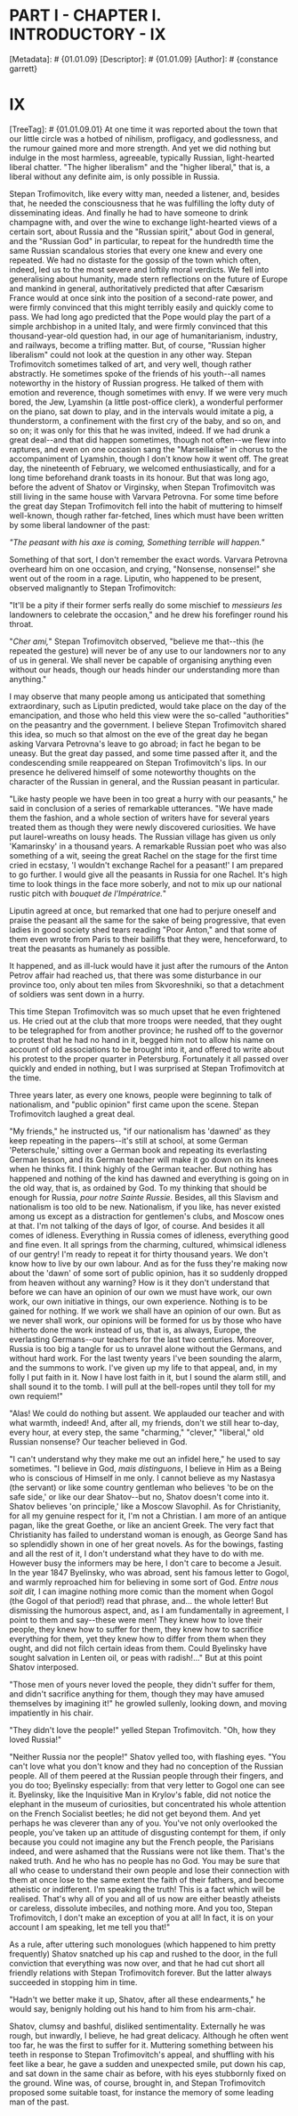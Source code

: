 # PART I - CHAPTER I. INTRODUCTORY - IX
[Metadata]: # {01.01.09}
[Descriptor]: # {01.01.09}
[Author]: # {constance garrett}
# IX
[TreeTag]: # {01.01.09.01}
At one time it was reported about the town that our little circle was a hotbed
of nihilism, profligacy, and godlessness, and the rumour gained more and more
strength. And yet we did nothing but indulge in the most harmless, agreeable,
typically Russian, light-hearted liberal chatter. "The higher liberalism" and
the "higher liberal," that is, a liberal without any definite aim, is only
possible in Russia.

Stepan Trofimovitch, like every witty man, needed a listener, and, besides
that, he needed the consciousness that he was fulfilling the lofty duty of
disseminating ideas. And finally he had to have someone to drink champagne
with, and over the wine to exchange light-hearted views of a certain sort,
about Russia and the "Russian spirit," about God in general, and the "Russian
God" in particular, to repeat for the hundredth time the same Russian
scandalous stories that every one knew and every one repeated. We had no
distaste for the gossip of the town which often, indeed, led us to the most
severe and loftily moral verdicts. We fell into generalising about humanity,
made stern reflections on the future of Europe and mankind in general,
authoritatively predicted that after Cæsarism France would at once sink into
the position of a second-rate power, and were firmly convinced that this might
terribly easily and quickly come to pass. We had long ago predicted that the
Pope would play the part of a simple archbishop in a united Italy, and were
firmly convinced that this thousand-year-old question had, in our age of
humanitarianism, industry, and railways, become a trifling matter. But, of
course, "Russian higher liberalism" could not look at the question in any other
way. Stepan Trofimovitch sometimes talked of art, and very well, though rather
abstractly. He sometimes spoke of the friends of his youth--all names
noteworthy in the history of Russian progress. He talked of them with emotion
and reverence, though sometimes with envy. If we were very much bored, the Jew,
Lyamshin (a little post-office clerk), a wonderful performer on the piano, sat
down to play, and in the intervals would imitate a pig, a thunderstorm, a
confinement with the first cry of the baby, and so on, and so on; it was only
for this that he was invited, indeed. If we had drunk a great deal--and that
did happen sometimes, though not often--we flew into raptures, and even on one
occasion sang the "Marseillaise" in chorus to the accompaniment of Lyamshin,
though I don't know how it went off. The great day, the nineteenth of February,
we welcomed enthusiastically, and for a long time beforehand drank toasts in
its honour. But that was long ago, before the advent of Shatov or Virginsky,
when Stepan Trofimovitch was still living in the same house with Varvara
Petrovna. For some time before the great day Stepan Trofimovitch fell into the
habit of muttering to himself well-known, though rather far-fetched, lines
which must have been written by some liberal landowner of the past:

_"The peasant with his axe is coming,_ _Something terrible will happen."_

Something of that sort, I don't remember the exact words. Varvara Petrovna
overheard him on one occasion, and crying, "Nonsense, nonsense!" she went out
of the room in a rage. Liputin, who happened to be present, observed
malignantly to Stepan Trofimovitch:

"It'll be a pity if their former serfs really do some mischief to _messieurs
les_ landowners to celebrate the occasion," and he drew his forefinger round
his throat.

"_Cher ami,_" Stepan Trofimovitch observed, "believe me that--this (he repeated
the gesture) will never be of any use to our landowners nor to any of us in
general. We shall never be capable of organising anything even without our
heads, though our heads hinder our understanding more than anything."

I may observe that many people among us anticipated that something
extraordinary, such as Liputin predicted, would take place on the day of the
emancipation, and those who held this view were the so-called "authorities" on
the peasantry and the government. I believe Stepan Trofimovitch shared this
idea, so much so that almost on the eve of the great day he began asking
Varvara Petrovna's leave to go abroad; in fact he began to be uneasy. But the
great day passed, and some time passed after it, and the condescending smile
reappeared on Stepan Trofimovitch's lips. In our presence he delivered himself
of some noteworthy thoughts on the character of the Russian in general, and the
Russian peasant in particular.

"Like hasty people we have been in too great a hurry with our peasants," he
said in conclusion of a series of remarkable utterances. "We have made them the
fashion, and a whole section of writers have for several years treated them as
though they were newly discovered curiosities. We have put laurel-wreaths on
lousy heads. The Russian village has given us only 'Kamarinsky' in a thousand
years. A remarkable Russian poet who was also something of a wit, seeing the
great Rachel on the stage for the first time cried in ecstasy, 'I wouldn't
exchange Rachel for a peasant!' I am prepared to go further. I would give all
the peasants in Russia for one Rachel. It's high time to look things in the
face more soberly, and not to mix up our national rustic pitch with _bouquet de
l'Impératrice._"

Liputin agreed at once, but remarked that one had to perjure oneself and praise
the peasant all the same for the sake of being progressive, that even ladies in
good society shed tears reading "Poor Anton," and that some of them even wrote
from Paris to their bailiffs that they were, henceforward, to treat the
peasants as humanely as possible.

It happened, and as ill-luck would have it just after the rumours of the Anton
Petrov affair had reached us, that there was some disturbance in our province
too, only about ten miles from Skvoreshniki, so that a detachment of soldiers
was sent down in a hurry.

This time Stepan Trofimovitch was so much upset that he even frightened us. He
cried out at the club that more troops were needed, that they ought to be
telegraphed for from another province; he rushed off to the governor to protest
that he had no hand in it, begged him not to allow his name on account of old
associations to be brought into it, and offered to write about his protest to
the proper quarter in Petersburg. Fortunately it all passed over quickly and
ended in nothing, but I was surprised at Stepan Trofimovitch at the time.

Three years later, as every one knows, people were beginning to talk of
nationalism, and "public opinion" first came upon the scene. Stepan
Trofimovitch laughed a great deal.

"My friends," he instructed us, "if our nationalism has 'dawned' as they keep
repeating in the papers--it's still at school, at some German 'Peterschule,'
sitting over a German book and repeating its everlasting German lesson, and its
German teacher will make it go down on its knees when he thinks fit. I think
highly of the German teacher. But nothing has happened and nothing of the kind
has dawned and everything is going on in the old way, that is, as ordained by
God. To my thinking that should be enough for Russia, _pour notre Sainte
Russie_. Besides, all this Slavism and nationalism is too old to be new.
Nationalism, if you like, has never existed among us except as a distraction
for gentlemen's clubs, and Moscow ones at that. I'm not talking of the days of
Igor, of course. And besides it all comes of idleness. Everything in Russia
comes of idleness, everything good and fine even. It all springs from the
charming, cultured, whimsical idleness of our gentry! I'm ready to repeat it
for thirty thousand years. We don't know how to live by our own labour. And as
for the fuss they're making now about the 'dawn' of some sort of public
opinion, has it so suddenly dropped from heaven without any warning? How is it
they don't understand that before we can have an opinion of our own we must
have work, our own work, our own initiative in things, our own experience.
Nothing is to be gained for nothing. If we work we shall have an opinion of our
own. But as we never shall work, our opinions will be formed for us by those
who have hitherto done the work instead of us, that is, as always, Europe, the
everlasting Germans--our teachers for the last two centuries. Moreover, Russia
is too big a tangle for us to unravel alone without the Germans, and without
hard work. For the last twenty years I've been sounding the alarm, and the
summons to work. I've given up my life to that appeal, and, in my folly I put
faith in it. Now I have lost faith in it, but I sound the alarm still, and
shall sound it to the tomb. I will pull at the bell-ropes until they toll for
my own requiem!"

"Alas! We could do nothing but assent. We applauded our teacher and with what
warmth, indeed! And, after all, my friends, don't we still hear to-day, every
hour, at every step, the same "charming," "clever," "liberal," old Russian
nonsense? Our teacher believed in God.

"I can't understand why they make me out an infidel here," he used to say
sometimes. "I believe in God, _mais distinguons_, I believe in Him as a Being
who is conscious of Himself in me only. I cannot believe as my Nastasya (the
servant) or like some country gentleman who believes 'to be on the safe side,'
or like our dear Shatov--but no, Shatov doesn't come into it. Shatov believes
'on principle,' like a Moscow Slavophil. As for Christianity, for all my
genuine respect for it, I'm not a Christian. I am more of an antique pagan,
like the great Goethe, or like an ancient Greek. The very fact that
Christianity has failed to understand woman is enough, as George Sand has so
splendidly shown in one of her great novels. As for the bowings, fasting and
all the rest of it, I don't understand what they have to do with me. However
busy the informers may be here, I don't care to become a Jesuit. In the year
1847 Byelinsky, who was abroad, sent his famous letter to Gogol, and warmly
reproached him for believing in some sort of God. _Entre nous soit dit,_ I can
imagine nothing more comic than the moment when Gogol (the Gogol of that
period!) read that phrase, and... the whole letter! But dismissing the humorous
aspect, and, as I am fundamentally in agreement, I point to them and say--these
were men! They knew how to love their people, they knew how to suffer for them,
they knew how to sacrifice everything for them, yet they knew how to differ
from them when they ought, and did not filch certain ideas from them. Could
Byelinsky have sought salvation in Lenten oil, or peas with radish!..." But at
this point Shatov interposed.

"Those men of yours never loved the people, they didn't suffer for them, and
didn't sacrifice anything for them, though they may have amused themselves by
imagining it!" he growled sullenly, looking down, and moving impatiently in his
chair.

"They didn't love the people!" yelled Stepan Trofimovitch. "Oh, how they loved
Russia!"

"Neither Russia nor the people!" Shatov yelled too, with flashing eyes. "You
can't love what you don't know and they had no conception of the Russian
people. All of them peered at the Russian people through their fingers, and you
do too; Byelinsky especially: from that very letter to Gogol one can see it.
Byelinsky, like the Inquisitive Man in Krylov's fable, did not notice the
elephant in the museum of curiosities, but concentrated his whole attention on
the French Socialist beetles; he did not get beyond them. And yet perhaps he
was cleverer than any of you. You've not only overlooked the people, you've
taken up an attitude of disgusting contempt for them, if only because you could
not imagine any but the French people, the Parisians indeed, and were ashamed
that the Russians were not like them. That's the naked truth. And he who has no
people has no God. You may be sure that all who cease to understand their own
people and lose their connection with them at once lose to the same extent the
faith of their fathers, and become atheistic or indifferent. I'm speaking the
truth! This is a fact which will be realised. That's why all of you and all of
us now are either beastly atheists or careless, dissolute imbeciles, and
nothing more. And you too, Stepan Trofimovitch, I don't make an exception of
you at all! In fact, it is on your account I am speaking, let me tell you
that!"

As a rule, after uttering such monologues (which happened to him pretty
frequently) Shatov snatched up his cap and rushed to the door, in the full
conviction that everything was now over, and that he had cut short all friendly
relations with Stepan Trofimovitch forever. But the latter always succeeded in
stopping him in time.

"Hadn't we better make it up, Shatov, after all these endearments," he would
say, benignly holding out his hand to him from his arm-chair.

Shatov, clumsy and bashful, disliked sentimentality. Externally he was rough,
but inwardly, I believe, he had great delicacy. Although he often went too far,
he was the first to suffer for it. Muttering something between his teeth in
response to Stepan Trofimovitch's appeal, and shuffling with his feet like a
bear, he gave a sudden and unexpected smile, put down his cap, and sat down in
the same chair as before, with his eyes stubbornly fixed on the ground. Wine
was, of course, brought in, and Stepan Trofimovitch proposed some suitable
toast, for instance the memory of some leading man of the past.


